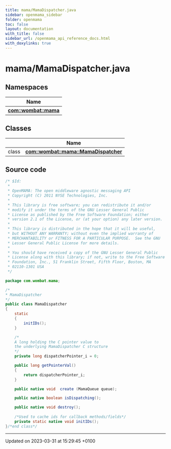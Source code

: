```yaml
---
title: mama/MamaDispatcher.java
sidebar: openmama_sidebar
folder: openmama
toc: false
layout: documentation
with_title: false
sidebar_url: /openmama_api_reference_docs.html
with_doxylinks: true
---
```


# mama/MamaDispatcher.java



## Namespaces

| Name           |
| -------------- |
| **[com::wombat::mama](namespacecom_1_1wombat_1_1mama.html)**  |

## Classes

|                | Name           |
| -------------- | -------------- |
| class | **[com::wombat::mama::MamaDispatcher](classcom_1_1wombat_1_1mama_1_1MamaDispatcher.html)**  |




## Source code

```java
/* $Id:
 *
 * OpenMAMA: The open middleware agnostic messaging API
 * Copyright (C) 2011 NYSE Technologies, Inc.
 *
 * This library is free software; you can redistribute it and/or
 * modify it under the terms of the GNU Lesser General Public
 * License as published by the Free Software Foundation; either
 * version 2.1 of the License, or (at your option) any later version.
 *
 * This library is distributed in the hope that it will be useful,
 * but WITHOUT ANY WARRANTY; without even the implied warranty of
 * MERCHANTABILITY or FITNESS FOR A PARTICULAR PURPOSE.  See the GNU
 * Lesser General Public License for more details.
 *
 * You should have received a copy of the GNU Lesser General Public
 * License along with this library; if not, write to the Free Software
 * Foundation, Inc., 51 Franklin Street, Fifth Floor, Boston, MA
 * 02110-1301 USA
 */

package com.wombat.mama;

/*
* MamaDispatcher
*/
public class MamaDispatcher
{
    static
    {
        initIDs();
    }

    /*
    A long holding the C pointer value to
    the underlying MamaDispatcher C structure
    */
    private long dispatcherPointer_i = 0;

    public long getPointerVal()
    {
        return dispatcherPointer_i;
    }

    public native void  create (MamaQueue queue);

    public native boolean isDispatching();

    public native void destroy();
    
    /*Used to cache ids for callback methods/fields*/
    private static native void initIDs();
}/*end class*/
```


-------------------------------

Updated on 2023-03-31 at 15:29:45 +0100

